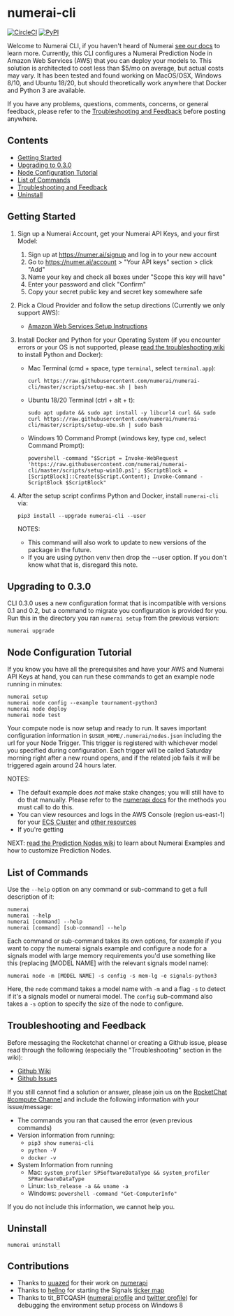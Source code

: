 # numerai-cli

[![CircleCI](https://circleci.com/gh/numerai/numerai-cli.svg?style=svg)](https://circleci.com/gh/numerai/numerai-cli)
[![PyPI](https://img.shields.io/pypi/v/numerai-cli.svg?color=brightgreen)](https://pypi.org/project/numerai-cli/)

Welcome to Numerai CLI, if you haven't heard of Numerai [see our docs](https://docs.numer.ai/tournament/learn)
to learn more. Currently, this CLI configures a Numerai Prediction Node in Amazon Web Services 
(AWS) that you can deploy your models to. This solution is architected to cost less than 
$5/mo on average, but actual costs may vary. It has been tested and found working on 
MacOS/OSX, Windows 8/10, and Ubuntu 18/20, but should theoretically work anywhere that
Docker and Python 3 are available.

If you have any problems, questions, comments, concerns, or general feedback, please refer to the
[Troubleshooting and Feedback](#troubleshooting-and-feedback) before posting anywhere.


## Contents
- [Getting Started](#getting-started)
- [Upgrading to 0.3.0](#upgrading-to-030)
- [Node Configuration Tutorial](#node-configuration)
- [List of Commands](#list-of-commands)
- [Troubleshooting and Feedback](#troubleshooting-and-feedback)
- [Uninstall](#uninstall)


## Getting Started

1.  Sign up a Numerai Account, get your Numerai API Keys, and your first Model:
    1.  Sign up at https://numer.ai/signup and log in to your new account
    2.  Go to https://numer.ai/account > "Your API keys" section > click "Add"
    3.  Name your key and check all boxes under "Scope this key will have"
    4.  Enter your password and click "Confirm"
    5.  Copy your secret public key and secret key somewhere safe
  

2.  Pick a Cloud Provider and follow the setup directions (Currently we only support AWS):
    - [Amazon Web Services Setup Instructions](https://github.com/numerai/numerai-cli/wiki/Amazon-Web-Services)
    

3.  Install Docker and Python for your Operating System (if you encounter errors or your
    OS is not supported, please [read the troubleshooting wiki](
    https://github.com/numerai/numerai-cli/wiki/Troubleshooting) to install Python and Docker):
    - Mac Terminal (cmd + space, type `terminal`, select `terminal.app`):
        ```
        curl https://raw.githubusercontent.com/numerai/numerai-cli/master/scripts/setup-mac.sh | bash
        ```
      
    - Ubuntu 18/20 Terminal (ctrl + alt + t):
        ```
        sudo apt update && sudo apt install -y libcurl4 curl && sudo curl https://raw.githubusercontent.com/numerai/numerai-cli/master/scripts/setup-ubu.sh | sudo bash
        ```
    
    - Windows 10 Command Prompt (windows key, type `cmd`, select Command Prompt):
        ```
        powershell -command "$Script = Invoke-WebRequest 'https://raw.githubusercontent.com/numerai/numerai-cli/master/scripts/setup-win10.ps1'; $ScriptBlock = [ScriptBlock]::Create($Script.Content); Invoke-Command -ScriptBlock $ScriptBlock"
      ```
4.  After the setup script confirms Python and Docker, install `numerai-cli` via:
    ```
    pip3 install --upgrade numerai-cli --user
    ```
    NOTES:
    - This command will also work to update to new versions of the package in the future.
    - If you are using python venv then drop the --user option. 
      If you don't know what that is, disregard this note.
      
## Upgrading to 0.3.0
CLI 0.3.0 uses a new configuration format that is incompatible with versions 0.1 and 0.2,
but a command to migrate you configuration is provided for you. Run this in the directory
you ran `numerai setup` from the previous version:
```
numerai upgrade
```

## Node Configuration Tutorial

If you know you have all the prerequisites and have your AWS and Numerai API Keys at hand,
you can run these commands to get an example node running in minutes:

```
numerai setup
numerai node config --example tournament-python3
numerai node deploy
numerai node test
```

Your compute node is now setup and ready to run. It saves important configuration 
information in `$USER_HOME/.numerai/nodes.json` including the url for your Node Trigger.
This trigger is registered with whichever model you specified during configuration.
Each trigger will be called Saturday morning right after a new round opens, 
and if the related job fails it will be triggered again around 24 hours later.

NOTES:
- The default example does _not_ make stake changes; you will still have to do that manually.
  Please refer to the [numerapi docs](https://numerapi.readthedocs.io/en/latest/api/numerapi.html#module-numerapi.numerapi)
  for the methods you must call to do this.
- You can view resources and logs in the AWS Console (region us-east-1) for your
  [ECS Cluster](https://console.aws.amazon.com/ecs/home?region=us-east-1#/clusters/numerai-submission-ecs-cluster/tasks)
  and [other resources](https://console.aws.amazon.com/cloudwatch/home?region=us-east-1#logsV2:log-groups)
- If you're getting

NEXT: [read the Prediction Nodes wiki](https://github.com/numerai/numerai-cli/wiki/Prediction-Nodes)
to learn about Numerai Examples and how to customize Prediction Nodes.

## List of Commands
Use the `--help` option on any command or sub-command to get a full description of it:
```
numerai
numerai --help
numerai [command] --help
numerai [command] [sub-command] --help
```
Each command or sub-command takes its own options, for example if you want to copy the 
numerai signals example and configure a node for a signals model with large memory 
requirements you'd use something like this (replacing [MODEL NAME] with the relevant 
signals model name):
```
numerai node -m [MODEL NAME] -s config -s mem-lg -e signals-python3
```
Here, the `node` command takes a model name with `-m` and a flag `-s` to detect if it's 
a signals model or numerai model. The `config` sub-command also takes a `-s` option to
specify the size of the node to configure.


## Troubleshooting and Feedback
Before messaging the Rocketchat channel or creating a Github issue, 
please read through the following (especially the "Troubleshooting" section in the wiki):
- [Github Wiki](https://github.com/numerai/numerai-cli/wiki)
- [Github Issues](https://github.com/numerai/numerai-cli/issues)

If you still cannot find a solution or answer, please join us on the 
[RocketChat #compute Channel](https://community.numer.ai/channel/compute) 
and include the following information with your issue/message:

- The commands you ran that caused the error (even previous commands)
- Version information from running:
    - `pip3 show numerai-cli`
    - `python -V`
    - `docker -v`
- System Information from running
    - Mac: `system_profiler SPSoftwareDataType && system_profiler SPHardwareDataType`
    - Linux: `lsb_release -a && uname -a`
    - Windows: `powershell -command "Get-ComputerInfo"`
  
If you do not include this information, we cannot help you.
      

## Uninstall
```
numerai uninstall
```


## Contributions

- Thanks to [uuazed](https://github.com/uuazed) for their work on [numerapi](https://github.com/uuazed/numerapi)
- Thanks to [hellno](https://github.com/hellno) for starting the Signals [ticker map](https://github.com/hellno/numerai-signals-tickermap)
- Thanks to tit_BTCQASH ([numerai profile](https://numer.ai/tit_btcqash) and [twitter profile](https://twitter.com/tit_BTCQASH)) for debugging the environment setup process on Windows 8
